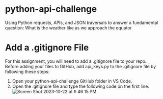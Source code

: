 # python-api-challenge
Using Python requests, APIs, and JSON traversals to answer a fundamental question:  What is the weather like as we approach the equator

# Add a .gitignore File
For this assignment, you will need to add a .gitignore file to your repo.
Before adding your files to GitHub, add api_keys.py to the .gitignore file by following these steps:
   1. Open your python-api-challenge GitHub folder in VS Code.
   2. Open the .gitignore file and type the following code on the first line:
      ![Screen Shot 2023-10-22 at 9 46 15 PM](https://github.com/dilqvl62/python-api-challenge/assets/107519883/b1d6ba3d-92cf-43f7-b845-ac77141f5eea)

      



